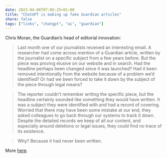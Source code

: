```yaml
---
date: 2023-04-06T07:05:25+01:00
title: "ChatGPT is making up fake Guardian articles"
share: false
tags: ["links", "chatgpt", "ai", "guardian"]
---
```

Chris Moran, the Guardian’s head of editorial innovation:

> Last month one of our journalists received an interesting email. A researcher had come across mention of a Guardian
> article, written by the journalist on a specific subject from a few years before. But the piece was proving elusive on
> our website and in search. Had the headline perhaps been changed since it was launched? Had it been removed
> intentionally from the website because of a problem we’d identified? Or had we been forced to take it down by the
> subject of the piece through legal means?

> The reporter couldn’t remember writing the specific piece, but the headline certainly sounded like something they
> would have written. It was a subject they were identified with and had a record of covering. Worried that there may
> have been some mistake at our end, they asked colleagues to go back through our systems to track it down. Despite the
> detailed records we keep of all our content, and especially around deletions or legal issues, they could find no trace
> of its existence.

> Why? Because it had never been written.

More [here](https://www.theguardian.com/commentisfree/2023/apr/06/ai-chatgpt-guardian-technology-risks-fake-article).



 [rss]: https://nicolaiarocci.com/index.xml
 [m]: https://fosstodon.org/@nicola
 [nl]: https://buttondown.email/nicolaiarocci
